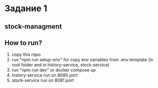 # Задание 1
## stock-managment
## How to run?
1. copy this repo
2. run "npm run setup-env" for copy env variables from .env.template (in root folder and in history-service, stock-service)
3. run "npm run dev" or docker compose up
4. history-service run on 8080 port
5. stock-service run on 8081 port